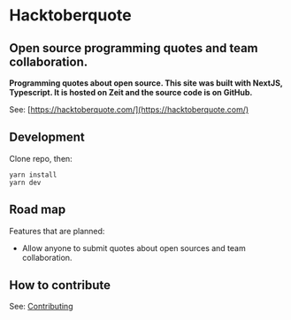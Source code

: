 # Hacktoberquote

## Open source programming quotes and team collaboration.

**Programming quotes about open source. This site was built with NextJS, Typescript. It is hosted on Zeit and the source code is on GitHub.**

See: [https://hacktoberquote.com/](https://hacktoberquote.com/)

## Development

Clone repo, then:

```
yarn install
yarn dev

```

## Road map

Features that are planned:

* Allow anyone to submit quotes about open sources and team collaboration.

## How to contribute

See: [Contributing](CONTRIBUTING.md)